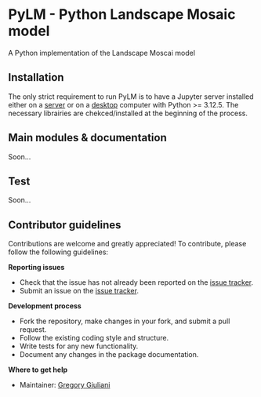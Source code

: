 # PyLM - Python Landscape Mosaic model
A Python implementation of the Landscape Moscai model

## Installation
The only strict requirement to run PyLM is to have a Jupyter server installed either on a [server](https://jupyter.org/install) or on a [desktop](https://github.com/jupyterlab/jupyterlab-desktop) computer with Python >= 3.12.5. The necessary librairies are chekced/installed at the beginning of the process.

## Main modules & documentation
Soon...

## Test
Soon...

## Contributor guidelines
Contributions are welcome and greatly appreciated! To contribute, please follow the following guidelines:

**Reporting issues**
* Check that the issue has not already been reported on the [issue tracker](https://github.com/ggiuliani/PyLM/issues).
* Submit an issue on the [issue tracker](https://github.com/ggiuliani/PyLM/issues).

**Development process**
* Fork the repository, make changes in your fork, and submit a pull request.
* Follow the existing coding style and structure.
* Write tests for any new functionality.
* Document any changes in the package documentation.

**Where to get help**
* Maintainer: [Gregory Giuliani](https://www.unige.ch/envirospace/people/giuliani)
